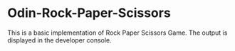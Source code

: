 # Odin-Rock-Paper-Scissors

This is a basic implementation of Rock Paper Scissors Game. 
The output is displayed in the developer console.